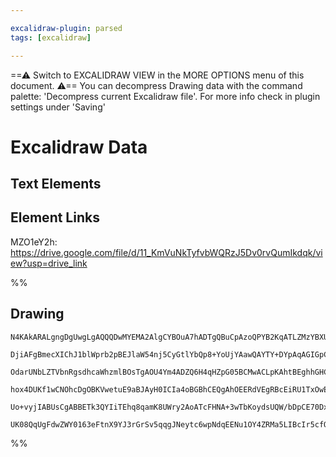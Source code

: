 ```yaml
---

excalidraw-plugin: parsed
tags: [excalidraw]

---
```

==⚠  Switch to EXCALIDRAW VIEW in the MORE OPTIONS menu of this document. ⚠== You can decompress Drawing data with the command palette: 'Decompress current Excalidraw file'. For more info check in plugin settings under 'Saving'



# Excalidraw Data
## Text Elements
## Element Links
MZO1eY2h: https://drive.google.com/file/d/11_KmVuNkTyfvbWQRzJ5Dv0rvQumIkdqk/view?usp=drive_link

%%
## Drawing
```compressed-json
N4KAkARALgngDgUwgLgAQQQDwMYEMA2AlgCYBOuA7hADTgQBuCpAzoQPYB2KqATLZMzYBXUtiRoIACyhQ4zZAHoFAc0JRJQgEYA6bGwC2CgF7N6hbEcK4OCtptbErHALRY8RMpWdx8Q1TdIEfARcZgRmBShcZQUebQBWbQBGGjoghH0EDihmbgBtcDBQMBKIEm4IAFkALQB5JIQATR5JVJLIWEQKjM0EYmJcTWC20sxuZ3j4gAZtAHZ4/lKYcaSA

DjiAFgBmecXIChJ1blWprb2pBEJlaW54nj5CyGtlYbQp8+YoUjYAawQAYTY+DYpAqAGIGpCkOdNLhsD9lN8hBxiIDgaCJF9rMw4LhAtkRpAAGaEfD4ADKsFe6EEHkJEE+3z+AHVDq00A92gyvr8EJSYNSGUDyuckdcOOFcmgkuc2LjsGpltKpu9HhBEcI4ABJYhS1B5AC65yJ5EyOu4HCEZPOhBRWAquCm9KRKIlzD1xS5nXEqC2jwAvh8EH1uAB

OdarUNbLZTVbnRgsdhcaWhzmlBOsTgAOU4Ym4ADZQ6H4qHZpG05BCMwACLpKAhtBEghhGHCFEAUWCmWyest1rVQjgA3rxG4SVmPFW6x4G3zayn5yIHB+FWksnkSjIhEY2mUbDYLwQugMChJwQUxAUSS1PCSP2rE4AEtWABr5+gAKwoABlHwBHABxcxJGrD8jAAfQ2bBNEA7wFDMBAKAAfiEHEAF4t0YcClxXRc2HhBtUCbfAWzVZh3B9Ap2jAGVH

hox4DUKf1wCNOhcDgOBKVwetuE9aBJAyH0ICIa4oBGBhCEQgAhOEERdVEgRBcEiRU1TxOwER8SgLV630SkmQBRSMXQCEEChdTNKybTdJk+ENWRBT0QqLEOBxPErIs0gtJ0jIADFSQpKkhNpEVCggDSvKsny9J5Fk2W4NNwss7Jov03l+UFELR0WJLIpS3SACVhHFSUxxyiLvN02p5UVMcVXK5LrL8zgoF83B9FJJVUAWMKKqi3TfJa8lCCMH0eFV

Uo+vyjIABUsCgABBETk3QYIiTEhq8qamK8UWry2AoATcFHNA+3wTbKoydsUQW/bDpCE70Dxb4qAu/qMlul6ZvgIT5PE8jvjJF8w1mDZtB4HrSgBoF8EaAt4nzBJ8whnKjH3fReLVegCCEH0kiYt7pv0IqHLdPUID+nLERIYbRoSibIGp4hKQQOBbip0gSEqNhiAQa7BmCR7iNI0ombRJS0E9SApKBR6KeUWEAApb1maheHHNWVbVmZ4gASnpAqEG

UK08QqUgFdwZWY0163eFtnX9YJ3rGrSv5qqgJNeytc6wpNdqEENu1OY4ZRMa5LIBcIr5cfObAiDZtBo4Qc4OH97gk9lIQoCXH0k6d0o7A/BBsByclU7gbnef5oZCOF5OwrhD3GBm/d8DD0pvQqMJghLpN6Q0z4DG+rpTu9vCCKF5t665fBQkW3vm9bi1vaY8BAzoM9wl45j/SAA=
```
%%